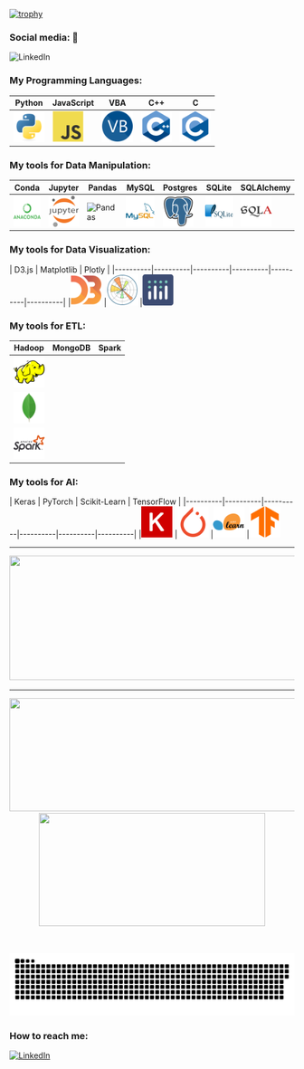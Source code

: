 [![trophy](https://github-profile-trophy.vercel.app/?username=njgeorge000158&title=Stars,Followers,Commits,Repositories,MultipleLang,PullRequest&theme=onedark)](https://github.com/ryo-ma/github-profile-trophy)
     
### Social media: 📡    

![LinkedIn](https://img.shields.io/badge/linkedin-%230077B5.svg?style=for-the-badge&logo=linkedin&logoColor=white)

### My Programming Languages:

| Python | JavaScript | VBA | C++ | C | 
|----------|----------|----------|----------|----------|
|<img src="https://github.com/devicons/devicon/blob/master/icons/python/python-original.svg" title="Python" alt="Python" width="55" height="55"/>|<img src="https://github.com/devicons/devicon/blob/master/icons/javascript/javascript-original.svg" title="JavaScript" alt="JavaScript" width="55" height="55"/>|<img src="https://github.com/devicons/devicon/blob/master/icons/visualbasic/visualbasic-original.svg" title="VBA" alt="VBA" width="55" height="55"/>|<img src="https://github.com/devicons/devicon/blob/master/icons/cplusplus/cplusplus-original.svg" title="C++" alt="C++" width="55" height="55"/>|<img src="https://github.com/devicons/devicon/blob/master/icons/c/c-original.svg" title="C" alt="C" width="55" height="55"/>|



### My tools for Data Manipulation:

| Conda | Jupyter | Pandas | MySQL | Postgres | SQLite | SQLAlchemy |
|----------|----------|----------|----------|----------|----------|----------| 
|<img src="https://github.com/devicons/devicon/blob/master/icons/anaconda/anaconda-original-wordmark.svg" title="Anaconda" alt="Conda" width="55" height="55"/>|<img src="https://github.com/devicons/devicon/blob/master/icons/jupyter/jupyter-original-wordmark.svg" title="Jupiter" alt="Jupiter" width="55" height="55"/>|<img src="https://github.com/devicons/devicon/blob/master/icons/pandas/pandas-original.svg.svg" title="Pandas" alt="Pandas" width="55" height="55"/>|<img src="https://github.com/devicons/devicon/blob/master/icons/mysql/mysql-original-wordmark.svg" title="MySQL" alt="MySQL" width="55" height="55"/>|<img src="https://github.com/devicons/devicon/blob/master/icons/postgresql/postgresql-original.svg" title="pg" alt="pg" width="55" height="55"/>|<img src="https://github.com/devicons/devicon/blob/master/icons/sqlite/sqlite-original-wordmark.svg" title="SQLite" alt="SQLite" width="55" height="55"/>|<img src="https://github.com/devicons/devicon/blob/master/icons/sqlalchemy/sqlalchemy-original.svg" title="SQLAlchemy" alt="SQLAlchemy" width="55" height="55"/>|

### My tools for Data Visualization:

| D3.js | Matplotlib | Plotly |
|----------|----------|----------|----------|----------|----------|
|<img src="https://github.com/devicons/devicon/blob/master/icons/d3js/d3js-original.svg" title="D3.js" alt="D3.js" width="55" height="55"/>
|<img src="https://github.com/devicons/devicon/blob/master/icons/matplotlib/matplotlib-original.svg" title="Matplotlib" alt="Matplotlib" width="55" height="55"/>
|<img src="https://github.com/devicons/devicon/blob/master/icons/plotly/plotly-original.svg" title="Plotly" alt="Plotly" width="55" height="55"/>

### My tools for ETL:

| Hadoop | MongoDB | Spark | 
|----------|----------|----------| 
|<img src="https://github.com/devicons/devicon/blob/master/icons/hadoop/hadoop-original.svg" title="Hadoop" alt="Hadoop" width="55" height="55"/>
|<img src="https://github.com/devicons/devicon/blob/master/icons/mongodb/mongodb-original.svg" title="MongoDB" alt="MongoDB" width="55" height="55"/>
|<img src="https://github.com/devicons/devicon/blob/master/icons/apachespark/apachespark-original-wordmark.svg" title="Spark" alt="Spark" width="55" height="55"/>|

### My tools for AI:

| Keras | PyTorch | Scikit-Learn | TensorFlow | 
|----------|----------|----------|----------|----------|----------|
|<img src="https://github.com/devicons/devicon/blob/master/icons/keras/keras-original.svg" title="Keras" alt="Keras" width="55" height="55"/>
|<img src="https://github.com/devicons/devicon/blob/master/icons/pytorch/pytorch-original.svg" title="PyTorch" alt="PyTorch" width="55" height="55"/>
|<img src="https://github.com/devicons/devicon/blob/master/icons/scikitlearn/scikitlearn-original.svg" title="Scikit-Learn" alt="PyTorch" width="55" height="55"/>
|<img src="https://github.com/devicons/devicon/blob/master/icons/tensorflow/tensorflow-original.svg" title="TensorFlow" alt="Scikit-Learn" width="55" height="55"/>

---

<p align="center">
  <img width="800" height="220" src="https://streak-stats.demolab.com?user=njgeorge000158&theme=highcontrast&hide_border=true&border_radius=5&card_width=800">
</p>

---

<p align="center">
  <img width="600" height="200" src="https://github-readme-stats.vercel.app/api?username=njgeorge000158&show_icons=true&theme=vision-friendly-dark">
  <img width="400" height="200" src="https://github-readme-stats.vercel.app/api/top-langs/?username=njgeorge000158&size_weight=0.15&count_weight=0.5&layout=compact&theme=vision-friendly-dark">
</p>

<div id="header" align="center">
  <img src="https://komarev.com/ghpvc/?username=njgeorge000158&style=for-the-badge&color=orange" alt=""/>
</div>

<p align="center">
 <img width="1000" src="assets/github-snake.svg" alt="snake"/>
</p>

### How to reach me:
[![LinkedIn](https://img.shields.io/badge/linkedin-%230077B5.svg?style=for-the-badge&logo=linkedin&logoColor=white)](https://www.linkedin.com/in/nicholas-george-2613312a5/)
